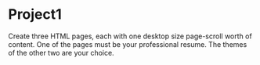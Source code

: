 # Project1
Create three HTML pages, each with one desktop size page-scroll worth of content. One of the pages must be your professional resume. The themes of the other two are your choice.
